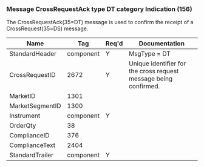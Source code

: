 ### Message CrossRequestAck type DT category Indication (156)

The CrossRequestAck(35=DT) message is used to confirm the receipt of a CrossRequest(35=DS) message.

| Name            | Tag       | Req'd | Documentation                                                    |
|-----------------|-----------|----------|------------------------------------------------------------------|
| StandardHeader  | component |   Y   | MsgType = DT                                                     |
| CrossRequestID  | 2672      |   Y   | Unique identifier for the cross request message being confirmed. |
| MarketID        | 1301      |       |                                                                  |
| MarketSegmentID | 1300      |       |                                                                  |
| Instrument      | component |   Y   |                                                                  |
| OrderQty        | 38        |       |                                                                  |
| ComplianceID    | 376       |       |                                                                  |
| ComplianceText  | 2404      |       |                                                                  |
| StandardTrailer | component |   Y   |                                                                  |

